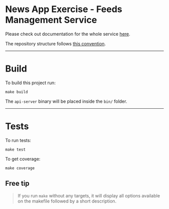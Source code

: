 # News App Exercise - Feeds Management Service

Please check out documentation for the whole service [here](https://github.com/gustavooferreira/news-app-docs).

The repository structure follows [this convention](https://github.com/golang-standards/project-layout).

---

# Build

To build this project run:

```
make build
```

The `api-server` binary will be placed inside the `bin/` folder.

---

# Tests

To run tests:

```
make test
```

To get coverage:

```
make coverage
```

## Free tip

> If you run `make` without any targets, it will display all options available on the makefile followed by a short description.
